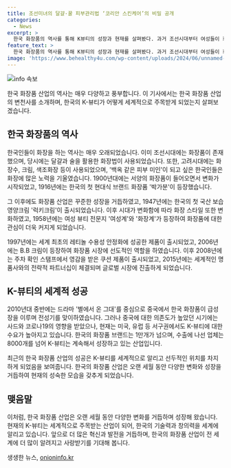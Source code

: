 ```yaml
---
title: 조선미녀의 달걀·꿀 피부관리법 ‘코리안 스킨케어’의 비밀 공개
categories:
  - News
excerpt: >
  한국 화장품의 역사를 통해 K뷰티의 성장과 현재를 살펴봤다. 과거 조선시대부터 여성들이 화장품을 만들며 아름다움을 추구해왔고, 박가분으로 처음으로 현대식 브랜드 화장품이 등장했다. 1970년대에는 서구화장이 유행하며 화려한 메이크업이 인기를 끌었고, 1990년대부터는 기능성 화장품의 수요가 늘어나게 되었다. 2000년대에는 B.B 크림과 에어쿠션 같은 혁신적인 제품이 등장하며 K뷰티가 세계적으로 주목받게 되었다. 현재 K뷰티는 미국, 유럽 등 서구권에서도 큰 인기를 얻으면서 다시 한번 새로운 역사를 쓰고 있다. 한국의 제품이 국내, 해외에서 큰 사랑을 받는 모습을 보여주고 있다.
feature_text: >
  한국 화장품의 역사를 통해 K뷰티의 성장과 현재를 살펴봤다. 과거 조선시대부터 여성들이 화장품을 만들며 아름다움을 추구해왔고, 박가분으로 처음으로 현대식 브랜드 화장품이 등장했다. 1970년대에는 서구화장이 유행하며 화려한 메이크업이 인기를 끌었고, 1990년대부터는 기능성 화장품의 수요가 늘어나게 되었다. 2000년대에는 B.B 크림과 에어쿠션 같은 혁신적인 제품이 등장하며 K뷰티가 세계적으로 주목받게 되었다. 현재 K뷰티는 미국, 유럽 등 서구권에서도 큰 인기를 얻으면서 다시 한번 새로운 역사를 쓰고 있다. 한국의 제품이 국내, 해외에서 큰 사랑을 받는 모습을 보여주고 있다.
image: 'https://www.behealthy4u.com/wp-content/uploads/2024/06/unnamed-file.png'
---
```


<p><img src="https://www.behealthy4u.com/wp-content/uploads/2024/06/unnamed-file.png" alt="info 속보" /></p>

<p data-ke-size="size16">한국 화장품 산업의 역사는 매우 다양하고 풍부합니다. 이 기사에서는 한국 화장품 산업의 변천사를 소개하며, 한국의 K-뷰티가 어떻게 세계적으로 주목받게 되었는지 살펴보겠습니다.</p>

<h2 data-ke-size="size26">한국 화장품의 역사</h2>

<p data-ke-size="size16">한국인들이 화장을 하는 역사는 매우 오래되었습니다. 이미 조선시대에는 화장품이 존재했으며, 당시에는 달걀과 술을 활용한 화장법이 사용되었습니다. 또한, 고려시대에는 화장수, 크림, 색조화장 등이 사용되었으며, '백옥 같은 피부 미인'이 되고 싶은 한국인들은 화장에 많은 노력을 기울였습니다. 1900년대에는 서양의 화장품이 들어오면서 변화가 시작되었고, 1916년에는 한국의 첫 현대식 브랜드 화장품 '박가분'이 등장했습니다.</p>

<p data-ke-size="size16">그 이후에도 화장품 산업은 꾸준한 성장을 거듭하였고, 1947년에는 한국의 첫 국산 보습 영양크림 '럭키크림'이 출시되었습니다. 이후 시대가 변화함에 따라 화장 스타일 또한 변화하였고, 1958년에는 여성 뷰티 전문지 '여성계'와 '화장계'가 등장하여 화장품에 대한 관심이 더욱 커지게 되었습니다.</p>

<p data-ke-size="size16">1997년에는 세계 최초의 레티놀 수용성 안정화에 성공한 제품이 출시되었고, 2006년에는 B.B 크림이 등장하여 화장품 시장에 선도적인 역할을 하였습니다. 이후 2008년에는 주차 확인 스탬프에서 영감을 받은 쿠션 제품이 출시되었고, 2015년에는 세계적인 명품사와의 전략적 파트너십이 체결되며 글로벌 시장에 진출하게 되었습니다.</p>

<h2 data-ke-size="size26">K-뷰티의 세계적 성공</h2>

<p data-ke-size="size16">2010년대 중반에는 드라마 '별에서 온 그대'를 중심으로 중국에서 한국 화장품이 급성장을 이루며 전성기를 맞이하였습니다. 그러나 중국에 대한 의존도가 높았던 시기에는 사드와 코로나19의 영향을 받았으나, 현재는 미국, 유럽 등 서구권에서도 K-뷰티에 대한 수요가 높아지고 있습니다. 한국의 화장품 브랜드는 1만개가 넘으며, 수출에 나선 업체는 8000개를 넘어 K-뷰티는 계속해서 성장하고 있는 산업입니다.</p>

<p data-ke-size="size16">최근의 한국 화장품 산업의 성공은 K-뷰티를 세계적으로 알리고 선두적인 위치를 차지하게 되었음을 보여줍니다. 한국의 화장품 산업은 오랜 세월 동안 다양한 변화와 성장을 거듭하여 현재의 성숙한 모습을 갖추게 되었습니다.</p>

<h2 data-ke-size="size26">맺음말</h2>

<p data-ke-size="size16">이처럼, 한국 화장품 산업은 오랜 세월 동안 다양한 변화를 거듭하며 성장해 왔습니다. 현재의 K-뷰티는 세계적으로 주목받는 산업이 되어, 한국의 기술력과 창의력을 세계에 알리고 있습니다. 앞으로 더 많은 혁신과 발전을 거듭하며, 한국의 화장품 산업이 전 세계에 더 많이 알려지고 사랑받기를 기대해 봅니다.</p>
생생한 뉴스, <a href="https://onioninfo.kr" rel="dofollow">onioninfo.kr</a>


